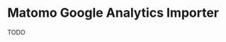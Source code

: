 # Matomo Google Analytics Importer

TODO

<!-- https://github.com/matomo-org/plugin-GoogleAnalyticsImporter -->
